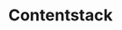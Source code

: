 ---
facebook: https://facebook.com/contentstack
git: https://github.com/contentstack
instagram: https://instagram.com/contentstack
linkedin: https://linkedin.com/company/contentstack
logohandle: contentstack
sort: contentstack
title: Contentstack
twitter: https://x.com/contentstack
website: https://www.contentstack.com/
youtube: https://youtube.com/contentstack
---